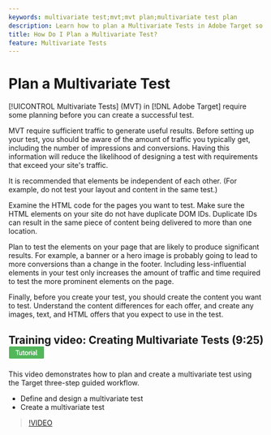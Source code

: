 ```yaml
---
keywords: multivariate test;mvt;mvt plan;multivariate test plan
description: Learn how to plan a Multivariate Tests in Adobe Target so you can create a successful test.
title: How Do I Plan a Multivariate Test?
feature: Multivariate Tests
---
```


# Plan a Multivariate Test

[!UICONTROL Multivariate Tests] (MVT) in [!DNL Adobe Target] require some planning before you can create a successful test.

MVT require sufficient traffic to generate useful results. Before setting up your test, you should be aware of the amount of traffic you typically get, including the number of impressions and conversions. Having this information will reduce the likelihood of designing a test with requirements that exceed your site's traffic.

It is recommended that elements be independent of each other. (For example, do not test your layout and content in the same test.)

Examine the HTML code for the pages you want to test. Make sure the HTML elements on your site do not have duplicate DOM IDs. Duplicate IDs can result in the same piece of content being delivered to more than one location.

Plan to test the elements on your page that are likely to produce significant results. For example, a banner or a hero image is probably going to lead to more conversions than a change in the footer. Including less-influential elements in your test only increases the amount of traffic and time required to test the more prominent elements on the page.

Finally, before you create your test, you should create the content you want to test. Understand the content differences for each offer, and create any images, text, and HTML offers that you expect to use in the test. 

## Training video: Creating Multivariate Tests (9:25) ![Tutorial badge](/help/assets/tutorial.png)

This video demonstrates how to plan and create a multivariate test using the Target three-step guided workflow.

* Define and design a multivariate test 
* Create a multivariate test

>[!VIDEO](https://video.tv.adobe.com/v/17395)